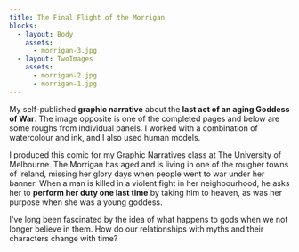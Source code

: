 ```yaml
---
title: The Final Flight of the Morrigan
blocks:
  - layout: Body
    assets:
      - morrigan-3.jpg
  - layout: TwoImages
    assets:
      - morrigan-2.jpg
      - morrigan-1.jpg
---
```


My self-published **graphic narrative** about the **last act of an aging Goddess of War**. The image opposite is one of the completed pages and below are some roughs from individual panels. I worked with a combination of watercolour and ink, and I also used human models.

I produced this comic for my Graphic Narratives class at The University of Melbourne. The Morrigan has aged and is living in one of the rougher towns of Ireland, missing her glory days when people went to war under her banner. When a man is killed in a violent fight in her neighbourhood, he asks her to **perform her duty one last time** by taking him to heaven, as was her purpose when she was a young goddess.

I've long been fascinated by the idea of what happens to gods when we not longer believe in them. How do our relationships with myths and their characters change with time?
